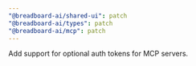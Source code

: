 ```yaml
---
"@breadboard-ai/shared-ui": patch
"@breadboard-ai/types": patch
"@breadboard-ai/mcp": patch
---
```


Add support for optional auth tokens for MCP servers.
